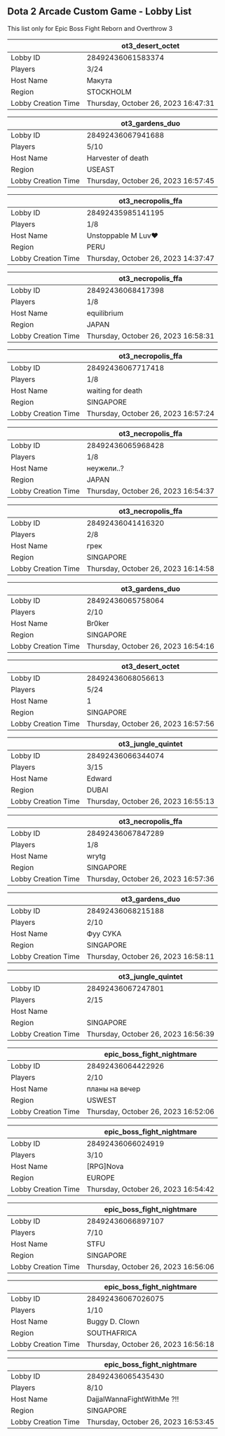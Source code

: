 ## Dota 2 Arcade Custom Game - Lobby List

This list only for Epic Boss Fight Reborn and Overthrow 3

|  | ot3_desert_octet |
| ------ | ------ |
| Lobby ID | 28492436061583374 |
| Players | 3/24 |
| Host Name | Макута |
| Region | STOCKHOLM |
| Lobby Creation Time | Thursday, October 26, 2023 16:47:31 |


|  | ot3_gardens_duo |
| ------ | ------ |
| Lobby ID | 28492436067941688 |
| Players | 5/10 |
| Host Name | Harvester of death |
| Region | USEAST |
| Lobby Creation Time | Thursday, October 26, 2023 16:57:45 |


|  | ot3_necropolis_ffa |
| ------ | ------ |
| Lobby ID | 28492435985141195 |
| Players | 1/8 |
| Host Name | Unstoppable M Luv♥ |
| Region | PERU |
| Lobby Creation Time | Thursday, October 26, 2023 14:37:47 |


|  | ot3_necropolis_ffa |
| ------ | ------ |
| Lobby ID | 28492436068417398 |
| Players | 1/8 |
| Host Name | equilibrium |
| Region | JAPAN |
| Lobby Creation Time | Thursday, October 26, 2023 16:58:31 |


|  | ot3_necropolis_ffa |
| ------ | ------ |
| Lobby ID | 28492436067717418 |
| Players | 1/8 |
| Host Name | waiting for death |
| Region | SINGAPORE |
| Lobby Creation Time | Thursday, October 26, 2023 16:57:24 |


|  | ot3_necropolis_ffa |
| ------ | ------ |
| Lobby ID | 28492436065968428 |
| Players | 1/8 |
| Host Name | неужели..? |
| Region | JAPAN |
| Lobby Creation Time | Thursday, October 26, 2023 16:54:37 |


|  | ot3_necropolis_ffa |
| ------ | ------ |
| Lobby ID | 28492436041416320 |
| Players | 2/8 |
| Host Name | грек |
| Region | SINGAPORE |
| Lobby Creation Time | Thursday, October 26, 2023 16:14:58 |


|  | ot3_gardens_duo |
| ------ | ------ |
| Lobby ID | 28492436065758064 |
| Players | 2/10 |
| Host Name | Br0ker |
| Region | SINGAPORE |
| Lobby Creation Time | Thursday, October 26, 2023 16:54:16 |


|  | ot3_desert_octet |
| ------ | ------ |
| Lobby ID | 28492436068056613 |
| Players | 5/24 |
| Host Name | 1 |
| Region | SINGAPORE |
| Lobby Creation Time | Thursday, October 26, 2023 16:57:56 |


|  | ot3_jungle_quintet |
| ------ | ------ |
| Lobby ID | 28492436066344074 |
| Players | 3/15 |
| Host Name | Edward |
| Region | DUBAI |
| Lobby Creation Time | Thursday, October 26, 2023 16:55:13 |


|  | ot3_necropolis_ffa |
| ------ | ------ |
| Lobby ID | 28492436067847289 |
| Players | 1/8 |
| Host Name | wrytg |
| Region | SINGAPORE |
| Lobby Creation Time | Thursday, October 26, 2023 16:57:36 |


|  | ot3_gardens_duo |
| ------ | ------ |
| Lobby ID | 28492436068215188 |
| Players | 2/10 |
| Host Name | Фуу СУКА |
| Region | SINGAPORE |
| Lobby Creation Time | Thursday, October 26, 2023 16:58:11 |


|  | ot3_jungle_quintet |
| ------ | ------ |
| Lobby ID | 28492436067247801 |
| Players | 2/15 |
| Host Name | 󠀡󠀡 |
| Region | SINGAPORE |
| Lobby Creation Time | Thursday, October 26, 2023 16:56:39 |


|  | epic_boss_fight_nightmare |
| ------ | ------ |
| Lobby ID | 28492436064422926 |
| Players | 2/10 |
| Host Name | планы на вечер |
| Region | USWEST |
| Lobby Creation Time | Thursday, October 26, 2023 16:52:06 |


|  | epic_boss_fight_nightmare |
| ------ | ------ |
| Lobby ID | 28492436066024919 |
| Players | 3/10 |
| Host Name | [RPG]Nova |
| Region | EUROPE |
| Lobby Creation Time | Thursday, October 26, 2023 16:54:42 |


|  | epic_boss_fight_nightmare |
| ------ | ------ |
| Lobby ID | 28492436066897107 |
| Players | 7/10 |
| Host Name | STFU |
| Region | SINGAPORE |
| Lobby Creation Time | Thursday, October 26, 2023 16:56:06 |


|  | epic_boss_fight_nightmare |
| ------ | ------ |
| Lobby ID | 28492436067026075 |
| Players | 1/10 |
| Host Name | Buggy D. Clown |
| Region | SOUTHAFRICA |
| Lobby Creation Time | Thursday, October 26, 2023 16:56:18 |


|  | epic_boss_fight_nightmare |
| ------ | ------ |
| Lobby ID | 28492436065435430 |
| Players | 8/10 |
| Host Name | DajjalWannaFightWithMe ?!! |
| Region | SINGAPORE |
| Lobby Creation Time | Thursday, October 26, 2023 16:53:45 |


